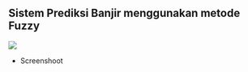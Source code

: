 ## Sistem Prediksi Banjir menggunakan metode Fuzzy

<img src="https://s3.jagoanstorage.com/aditia-storage/asset/ilustrasi/water_pollution.png">

- Screenshoot
